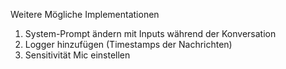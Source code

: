 Weitere Mögliche Implementationen

1)	System-Prompt ändern mit Inputs während der Konversation
2)	Logger hinzufügen (Timestamps der Nachrichten)
3)	Sensitivität Mic einstellen
